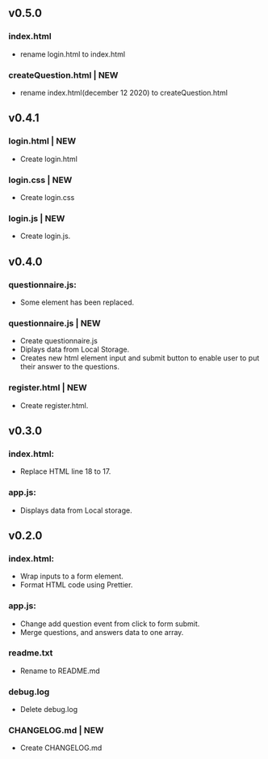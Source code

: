 ## v0.5.0

### index.html

- rename login.html to index.html

### createQuestion.html | NEW

- rename index.html(december 12 2020) to createQuestion.html

## v0.4.1

### login.html | NEW

- Create login.html

### login.css | NEW

- Create login.css

### login.js | NEW

- Create login.js.

## v0.4.0

### questionnaire.js:

- Some element has been replaced.

### questionnaire.js | NEW

- Create questionnaire.js
- Diplays data from Local Storage.
- Creates new html element input and submit button to enable user to put their answer to the questions.

### register.html | NEW

- Create register.html.

## v0.3.0

### index.html:

- Replace HTML line 18 to 17.

### app.js:

- Displays data from Local storage.

## v0.2.0

### index.html:

- Wrap inputs to a form element.
- Format HTML code using Prettier.

### app.js:

- Change add question event from click to form submit.
- Merge questions, and answers data to one array.

### readme.txt

- Rename to README.md

### debug.log

- Delete debug.log

### CHANGELOG.md | NEW

- Create CHANGELOG.md

